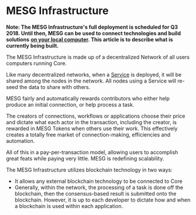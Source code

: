 # MESG Infrastructure

**Note: The MESG Infrastructure's full deployment is scheduled for Q3 2018. Until then, MESG can be used to connect technologies and build solutions** [**on your local computer**](installing-core/)**. This article is to describe what is currently being built.**  
  
The MESG Infrastructure is made up of a decentralized Network of all users computers running Core.   
  
Like many decentralized networks, when a [Service](../service/what-is-a-service.md) is deployed, it will be shared among the nodes in the network. All nodes using a Service will re-seed the data to share with others.   
  
MESG fairly and automatically rewards contributors who either help produce an initial connection, or help process a task. 

The creators of connections, workflows or applications choose their price and dictate what each actor in the transaction, including the creator, is rewarded in MESG Tokens when others use their work. This effectively creates a totally free market of connection-making, efficiencies and automation.

All of this in a pay-per-transaction model, allowing users to accomplish great feats while paying very little. MESG is redefining scalability.

The MESG Infrastructure utilizes blockchain technology in two ways: 

* It allows any external blockchain technology to be connected to Core
* Generally, within the network, the processing of a task is done off the blockchain, then the consensus-based result is submitted onto the blockchain. However, it is up to each developer to dictate how and when a blockchain is used within each application. 



